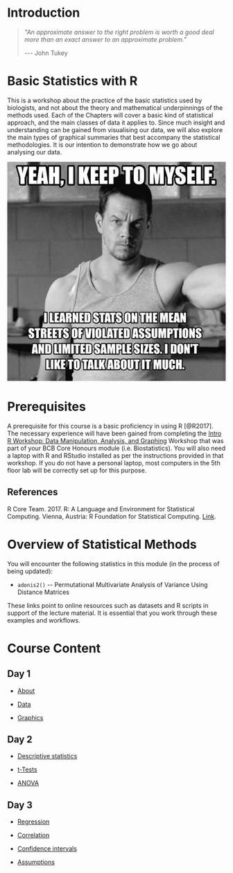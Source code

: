 # Introduction

> *"An approximate answer to the right problem is worth a good deal more than an exact answer to an approximate problem."*
>
> --- John Tukey

# Basic Statistics with R

This is a workshop about the practice of the basic statistics used by biologists, and not about the theory and mathematical underpinnings of the methods used. Each of the Chapters will cover a basic kind of statistical approach, and the main classes of data it applies to. Since much insight and understanding can be gained from visualising our data, we will also explore the main types of graphical summaries that best accompany the statistical methodologies. It is our intention to demonstrate how we go about analysing our data.

![Walberg_assumptions](Resources/wahlberg_assumptions.jpeg)

# Prerequisites

A prerequisite for this course is a basic proficiency in using R [\@R2017]. The necessary experience will have been gained from completing the [Intro R Workshop: Data Manipulation, Analysis, and Graphing](https://ajsmit.github.io/Intro_R_Official/) Workshop that was part of your BCB Core Honours module (i.e. Biostatistics). You will also need a laptop with R and RStudio installed as per the instructions provided in that workshop. If you do not have a personal laptop, most computers in the 5th floor lab will be correctly set up for this purpose.

## References

R Core Team. 2017. R: A Language and Environment for Statistical Computing. Vienna, Austria: R Foundation for Statistical Computing. [Link](https://www.R-project.org).

# Overview of Statistical Methods

You will encounter the following statistics in this module (in the process of being updated):

-   `adonis2()` -- Permutational Multivariate Analysis of Variance Using Distance Matrices

These links point to online resources such as datasets and R scripts in support of the lecture material. It is essential that you work through these examples and workflows.

# Course Content

## Day 1

-   [About](https://github.com/ajsmit/R_Stats_Official/blob/main/jupyter_lab/Introduction.ipynb)

-   [Data](https://github.com/ajsmit/R_Stats_Official/blob/main/jupyter_lab/Data.ipynb)

-   [Graphics](https://github.com/ajsmit/R_Stats_Official/blob/main/jupyter_lab/Graphics.ipynb)

## Day 2

-   [Descriptive statistics](https://github.com/ajsmit/R_Stats_Official/blob/main/jupyter_lab/Descriptive.ipynb)

-   [t-Tests](https://github.com/ajsmit/R_Stats_Official/blob/main/jupyter_lab/t-Tests.ipynb)

-   [ANOVA](https://github.com/ajsmit/R_Stats_Official/blob/main/jupyter_lab/ANOVA.ipynb)

## Day 3

-   [Regression](https://github.com/ajsmit/R_Stats_Official/blob/main/jupyter_lab/Regression.ipynb)

-   [Correlation](https://github.com/ajsmit/R_Stats_Official/blob/main/jupyter_lab/Correlation.ipynb)

-   [Confidence intervals](https://github.com/ajsmit/R_Stats_Official/blob/main/jupyter_lab/Confidence.ipynb)

-   [Assumptions](https://github.com/ajsmit/R_Stats_Official/blob/main/jupyter_lab/Assumptions.ipynb)
